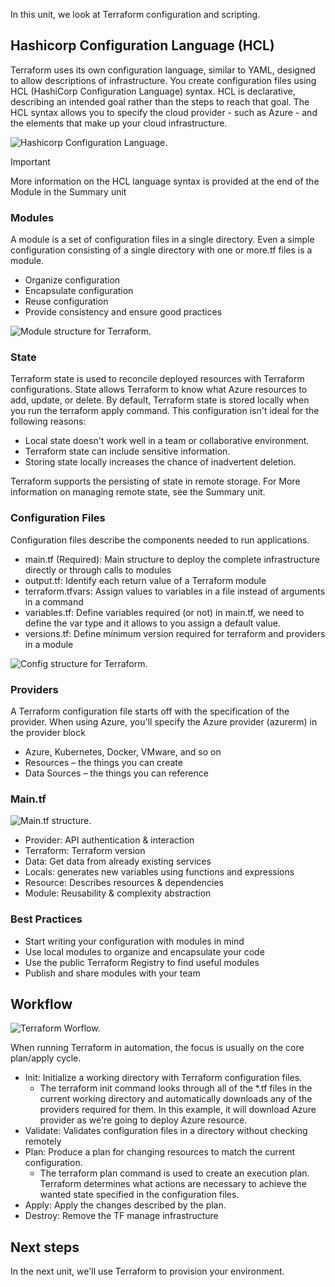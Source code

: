 In this unit, we look at Terraform configuration and scripting.

## Hashicorp Configuration Language (HCL)

Terraform uses its own configuration language, similar to YAML, designed to allow descriptions of infrastructure.
You create configuration files using HCL (HashiCorp Configuration Language) syntax.
HCL is declarative, describing an intended goal rather than the steps to reach that goal.
The HCL syntax allows you to specify the cloud provider - such as Azure - and the elements that make up your cloud infrastructure.

![Hashicorp Configuration Language.](../media/3-content.png)

> [!IMPORTANT]
> More information on the HCL language syntax is provided at the end of the Module in the Summary unit

### Modules

A module is a set of configuration files in a single directory. Even a simple configuration consisting of a single directory with one or more.tf files is a module.

- Organize configuration
- Encapsulate configuration
- Reuse configuration
- Provide consistency and ensure good practices

![Module structure for Terraform.](../media/3-modules.png)

### State

Terraform state is used to reconcile deployed resources with Terraform configurations. State allows Terraform to know what Azure resources to add, update, or delete. By default, Terraform state is stored locally when you run the terraform apply command. This configuration isn't ideal for the following reasons:

- Local state doesn't work well in a team or collaborative environment.
- Terraform state can include sensitive information.
- Storing state locally increases the chance of inadvertent deletion.

Terraform supports the persisting of state in remote storage. For More information on managing remote state, see the Summary unit.

### Configuration Files

Configuration files describe the components needed to run applications.

- main.tf (Required): Main structure to deploy the complete infrastructure directly or through calls to modules
- output.tf: Identify each return value of a Terraform module
- terraform.tfvars: Assign values to variables in a file instead of arguments in a command
- variables.tf: Define variables required (or not) in main.tf, we need to define the var type and it allows to you assign a default value.
- versions.tf: Define mínimum version required for terraform and providers in a module

![Config structure for Terraform.](../media/3-config.png)

### Providers

A Terraform configuration file starts off with the specification of the provider. When using Azure, you'll specify the Azure provider (azurerm) in the provider block
- Azure, Kubernetes, Docker, VMware, and so on
- Resources – the things you can create
- Data Sources – the things you can reference

### Main.tf

![Main.tf structure.](../media/3-main.png)

- Provider: API authentication & interaction
- Terraform: Terraform version
- Data: Get data from already existing services
- Locals: generates new variables using functions and expressions
- Resource: Describes resources & dependencies
- Module: Reusability & complexity abstraction

### Best Practices

- Start writing your configuration with modules in mind
- Use local modules to organize and encapsulate your code
- Use the public Terraform Registry to find useful modules
- Publish and share modules with your team

## Workflow

![Terraform Worflow.](../media/3-workflow.png)

When running Terraform in automation, the focus is usually on the core plan/apply cycle.

- Init: Initialize a working directory with Terraform configuration files.
  - The terraform init command looks through all of the *.tf files in the current working directory and automatically downloads any of the providers required for them. In this example, it will download Azure provider as we're going to deploy Azure resource.
- Validate: Validates configuration files in a directory without checking remotely
- Plan: Produce a plan for changing resources to match the current configuration.
  - The terraform plan command is used to create an execution plan. Terraform determines what actions are necessary to achieve the wanted state specified in the configuration files.
- Apply: Apply the changes described by the plan.
- Destroy: Remove the TF manage infrastructure

## Next steps

In the next unit, we'll use Terraform to provision your environment.
